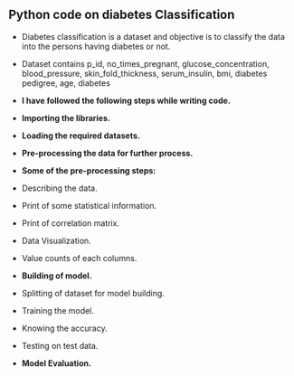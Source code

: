 ## Python code on diabetes Classification

- Diabetes classification is a dataset and objective is to classify the data into the persons having diabetes or not.
- Dataset contains p_id, no_times_pregnant, glucose_concentration, blood_pressure, skin_fold_thickness, serum_insulin, bmi, diabetes pedigree, age, diabetes 

- **I have followed the following steps while writing code.**
- **Importing the libraries.**
- **Loading the required datasets.**
- **Pre-processing the data for further process.**
- **Some of the pre-processing steps:**
- Describing the data.
- Print of some statistical information.
- Print of correlation matrix.
- Data Visualization.
- Value counts of each columns.
- **Building of model.**
- Splitting of dataset for model building.
- Training the model.
- Knowing the accuracy.
- Testing on test data.
- **Model Evaluation.**


